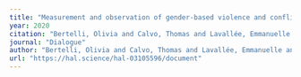 ```yaml
---
title: "Measurement and observation of gender-based violence and conflict-related violence in developing countries"
year: 2020
citation: "Bertelli, Olivia and Calvo, Thomas and Lavallée, Emmanuelle and Mesplé-Somps, Sandrine and Mercier, Marion, Measurement and observation of gender-based violence and conflict-related violence in developing countries, Dialogue, 2020"
journal: "Dialogue"
author: "Bertelli, Olivia and Calvo, Thomas and Lavallée, Emmanuelle and Mesplé-Somps, Sandrine and Mercier, Marion"
url: "https://hal.science/hal-03105596/document"
---
```

